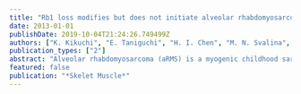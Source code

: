 ```yaml
---
title: "Rb1 loss modifies but does not initiate alveolar rhabdomyosarcoma"
date: 2013-01-01
publishDate: 2019-10-04T21:24:26.749499Z
authors: ["K. Kikuchi", "E. Taniguchi", "H. I. Chen", "M. N. Svalina", "J. Abraham", "E. T. Huang", "K. Nishijo", "S. Davis", "C. Louden", "L. A. Zarzabal", "O. Recht", "A. Bajwa", "N. Berlow", "M. Suelves", "S. L. Perkins", "P. S. Meltzer", "A. Mansoor", "J. E. Michalek", "Y. Chen", "B. P. Rubin", "C. Keller"]
publication_types: ["2"]
abstract: "Alveolar rhabdomyosarcoma (aRMS) is a myogenic childhood sarcoma frequently associated with a translocation-mediated fusion gene, Pax3:Foxo1a. We investigated the complementary role of Rb1 loss in aRMS tumor initiation and progression using conditional mouse models. Rb1 loss was not a necessary and sufficient mutational event for rhabdomyosarcomagenesis, nor a strong cooperative initiating mutation. Instead, Rb1 loss was a modifier of progression and increased anaplasia and pleomorphism. Whereas Pax3:Foxo1a expression was unaltered, biomarkers of aRMS versus embryonal rhabdomyosarcoma were both increased, questioning whether these diagnostic markers are reliable in the context of Rb1 loss. Genome-wide gene expression in Pax3:Foxo1a,Rb1 tumors more closely approximated aRMS than embryonal rhabdomyosarcoma. Intrinsic loss of pRb function in aRMS was evidenced by insensitivity to a Cdk4/6 inhibitor regardless of whether Rb1 was intact or null. This loss of function could be attributed to low baseline Rb1, pRb and phospho-pRb expression in aRMS tumors for which the Rb1 locus was intact. Pax3:Foxo1a RNA interference did not increase pRb or improve Cdk inhibitor sensitivity. Human aRMS shared the feature of low and/or heterogeneous tumor cell pRb expression. Rb1 loss from an already low pRb baseline is a significant disease modifier, raising the possibility that some cases of pleomorphic rhabdomyosarcoma may in fact be Pax3:Foxo1a-expressing aRMS with Rb1 or pRb loss of function."
featured: false
publication: "*Skelet Muscle*"
---
```


